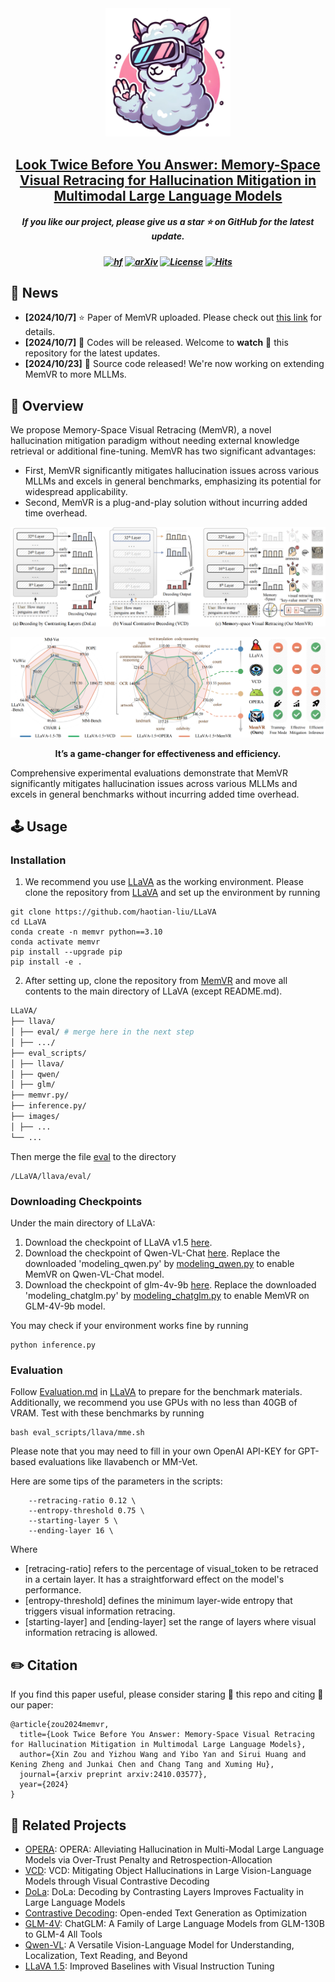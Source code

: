 <div align=center>
<img src="assets/memvrlogo.png" width="200px">
</div>
<h2 align="center"> <a href="https://arxiv.org/abs/2410.03577">Look Twice Before You Answer: Memory-Space Visual Retracing for Hallucination Mitigation in Multimodal Large Language Models
</a></h2>
    
<h5 align="center"> If you like our project, please give us a star ⭐ on GitHub for the latest update.</h5>

<h5 align=center>

[![hf](https://img.shields.io/badge/🤗-Hugging%20Face-blue.svg)](https://huggingface.co/)
[![arXiv](https://img.shields.io/badge/Arxiv-2410.03577-b31b1b.svg?logo=arXiv)](https://arxiv.org/abs/2410.03577)
[![License](https://img.shields.io/badge/Code%20License-Apache2.0-yellow)](https://github.com/PKU-YuanGroup/Chat-UniVi/blob/main/LICENSE)
[![Hits](https://hits.seeyoufarm.com/api/count/incr/badge.svg?url=https%3A%2F%2Fgithub.com%2F1zhou-Wang%2FMemVR&count_bg=%2379C83D&title_bg=%23555555&icon=&icon_color=%23E7E7E7&title=Visitor&edge_flat=false)](https://hits.seeyoufarm.com)      
</h5>

## 📣 News
* **[2024/10/7]** ⭐️ Paper of MemVR uploaded. Please check out [this link](https://arxiv.org/abs/2410.03577) for details.
* **[2024/10/7]**  🚀 Codes will be released. Welcome to **watch** 👀 this repository for the latest updates.
* **[2024/10/23]**  🚀 Source code released! We're now working on extending MemVR to more MLLMs.

## 🎯 Overview
We propose Memory-Space Visual Retracing (MemVR), a novel hallucination mitigation paradigm without needing external knowledge retrieval or additional fine-tuning. MemVR has two significant advantages:
* First, MemVR significantly mitigates hallucination issues across various MLLMs and excels in general benchmarks, emphasizing its potential for widespread applicability.
* Second, MemVR is a plug-and-play solution without incurring added time overhead.

![MemVR](assets/compared.png)

![MemVR](assets/bigfig.png)

<div align="center">
<strong>It’s a game-changer for effectiveness and efficiency.</strong>
</div>

Comprehensive experimental evaluations demonstrate that MemVR significantly mitigates hallucination issues across various MLLMs and excels in general benchmarks without incurring added time overhead.

## 🕹️ Usage

### Installation

1. We recommend you use [LLaVA](https://github.com/haotian-liu/LLaVA) as the working environment. Please clone the repository from [LLaVA](https://github.com/haotian-liu/LLaVA) and set up the environment by running
```
git clone https://github.com/haotian-liu/LLaVA
cd LLaVA
conda create -n memvr python==3.10
conda activate memvr
pip install --upgrade pip
pip install -e .
```
2. After setting up, clone the repository from [MemVR](https://github.com/1zhou-Wang/MemVR) and move all contents to the main directory of LLaVA (except README.md).
```bash
LLaVA/
├── llava/
│ ├── eval/ # merge here in the next step
│ ├── .../
├── eval_scripts/
│ ├── llava/
│ ├── qwen/
│ ├── glm/
├── memvr.py/
├── inference.py/
├── images/
│ ├── ...
└── ...
```
Then merge the file [eval](https://github.com/1zhou-Wang/MemVR/tree/main/eval) to the directory 
```
/LLaVA/llava/eval/
```

### Downloading Checkpoints
Under the main directory of LLaVA:
1. Download the checkpoint of LLaVA v1.5 [here](https://huggingface.co/liuhaotian/llava-v1.5-7b).
2. Download the checkpoint of Qwen-VL-Chat [here](https://huggingface.co/Qwen/Qwen-VL-Chat). Replace the downloaded 'modeling_qwen.py' by [modeling_qwen.py](https://github.com/1zhou-Wang/MemVR/blob/main/modeling/modeling_qwen.py) to enable MemVR on Qwen-VL-Chat model.
3. Download the checkpoint of glm-4v-9b [here](https://huggingface.co/THUDM/glm-4v-9b). Replace the downloaded 'modeling_chatglm.py' by [modeling_chatglm.py](https://github.com/1zhou-Wang/MemVR/blob/main/modeling/modeling_chatglm.py) to enable MemVR on GLM-4V-9b model.

You may check if your environment works fine by running
```
python inference.py
```

### Evaluation
Follow [Evaluation.md](https://github.com/haotian-liu/LLaVA/blob/main/docs/Evaluation.md) in [LLaVA](https://github.com/haotian-liu/LLaVA) to prepare for the benchmark materials. Additionally, we recommend you use GPUs with no less than 40GB of VRAM.
Test with these benchmarks by running
```
bash eval_scripts/llava/mme.sh 
```
Please note that you may need to fill in your own OpenAI API-KEY for GPT-based evaluations like llavabench or MM-Vet.

Here are some tips of the parameters in the scripts:
```
    --retracing-ratio 0.12 \
    --entropy-threshold 0.75 \
    --starting-layer 5 \
    --ending-layer 16 \
```
Where 
* [retracing-ratio] refers to the percentage of visual_token to be retraced in a certain layer. It has a straightforward effect on the model's performance.
* [entropy-threshold] defines the minimum layer-wide entropy that triggers visual information retracing.
* [starting-layer] and [ending-layer] set the range of layers where visual information retracing is allowed.



## ✏️ Citation
If you find this paper useful, please consider staring 🌟 this repo and citing 📑 our paper:
```
@article{zou2024memvr,
  title={Look Twice Before You Answer: Memory-Space Visual Retracing for Hallucination Mitigation in Multimodal Large Language Models}, 
  author={Xin Zou and Yizhou Wang and Yibo Yan and Sirui Huang and Kening Zheng and Junkai Chen and Chang Tang and Xuming Hu},
  journal={arxiv preprint arxiv:2410.03577},
  year={2024}
}
```
## 📝 Related Projects
- [OPERA](https://github.com/shikiw/OPERA): OPERA: Alleviating Hallucination in Multi-Modal Large Language Models via Over-Trust Penalty and Retrospection-Allocation
- [VCD](https://github.com/DAMO-NLP-SG/VCD): VCD: Mitigating Object Hallucinations in Large Vision-Language Models through Visual Contrastive Decoding
- [DoLa](https://github.com/voidism/DoLa): DoLa: Decoding by Contrasting Layers Improves Factuality in Large Language Models
- [Contrastive Decoding](https://github.com/XiangLi1999/ContrastiveDecoding): Open-ended Text Generation as Optimization
- [GLM-4V](https://github.com/THUDM/GLM-4): ChatGLM: A Family of Large Language Models from GLM-130B to GLM-4 All Tools
- [Qwen-VL](https://github.com/QwenLM/Qwen-VL): A Versatile Vision-Language Model for Understanding, Localization, Text Reading, and Beyond
- [LLaVA 1.5](https://github.com/haotian-liu/LLaVA): Improved Baselines with Visual Instruction Tuning
